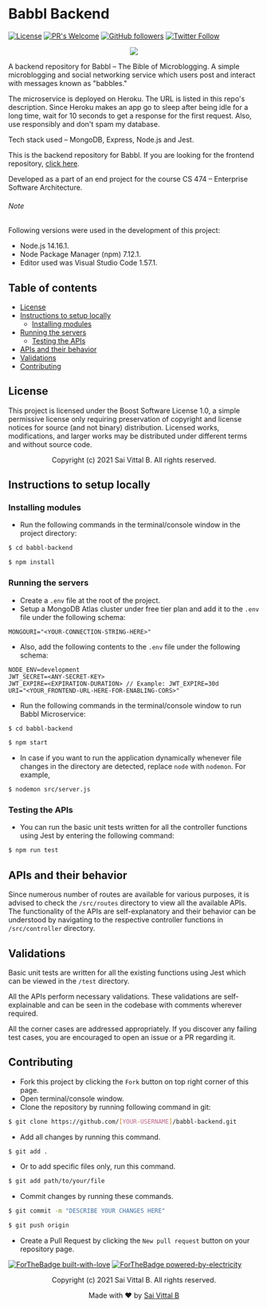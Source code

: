 # Babbl Backend

[![License](https://img.shields.io/badge/License-BSL-blue.svg)](https://opensource.org/licenses/BSL-1.0)
[![PR's Welcome](https://img.shields.io/badge/PRs-welcome-brightgreen.svg?style=flat)](http://makeapullrequest.com)
[![GitHub followers](https://img.shields.io/github/followers/saivittalb.svg?style=social&label=Follow)](https://github.com/saivittalb?tab=followers)
[![Twitter Follow](https://img.shields.io/twitter/follow/saivittalb.svg?style=social)](https://twitter.com/saivittalb)

<p align="center"><img src="https://user-images.githubusercontent.com/36305142/122650928-2f3dc480-d153-11eb-91dd-fa9b36da173a.png"></p>

A backend repository for Babbl – The Bible of Microblogging. A simple microblogging and social networking service which users post and interact with messages known as "babbles."

The microservice is deployed on Heroku. The URL is listed in this repo's description. Since Heroku makes an app go to sleep after being idle for a long time, wait for 10 seconds to get a response for the first request. Also, use responsibly and don't spam my database.

Tech stack used – MongoDB, Express, Node.js and Jest.

This is the backend repository for Babbl. If you are looking for the frontend repository, [click here](https://github.com/ShanmukhSreenivas/babbl-frontend).

Developed as a part of an end project for the course CS 474 – Enterprise Software Architecture.

###### Note

Following versions were used in the development of this project:

* Node.js 14.16.1.
* Node Package Manager (npm) 7.12.1.
* Editor used was Visual Studio Code 1.57.1.

## Table of contents

* [License](#license)
* [Instructions to setup locally](#instructions-to-setup-locally)
  * [Installing modules](#installing-modules)
* [Running the servers](#running-the-servers)
  * [Testing the APIs](#testing-the-apis)
* [APIs and their behavior](#apis-and-their-behavior)
* [Validations](#validations)
* [Contributing](#contributing)

## License

This project is licensed under the Boost Software License 1.0, a simple permissive license only requiring preservation of copyright and license notices for source (and not binary) distribution. Licensed works, modifications, and larger works may be distributed under different terms and without source code.

<p align="center"> Copyright (c) 2021 Sai Vittal B. All rights reserved.</p>

## Instructions to setup locally

### Installing modules

* Run the following commands in the terminal/console window in the project directory:

```bash
$ cd babbl-backend

$ npm install
```

### Running the servers

* Create a ```.env``` file at the root of the project.
* Setup a MongoDB Atlas cluster under free tier plan and add it to the ```.env``` file under the following schema:

```env
MONGOURI="<YOUR-CONNECTION-STRING-HERE>"
```

* Also, add the following contents to the ```.env``` file under the following schema:

```env
NODE_ENV=development
JWT_SECRET=<ANY-SECRET-KEY>
JWT_EXPIRE=<EXPIRATION-DURATION> // Example: JWT_EXPIRE=30d
URI="<YOUR_FRONTEND-URL-HERE-FOR-ENABLING-CORS>"
```

* Run the following commands in the terminal/console window to run Babbl Microservice:

```bash
$ cd babbl-backend

$ npm start
```

* In case if you want to run the application dynamically whenever file changes in the directory are detected, replace ```node``` with ```nodemon```. For example,

```bash
$ nodemon src/server.js
```

### Testing the APIs

* You can run the basic unit tests written for all the controller functions using Jest by entering the following command:

```bash
$ npm run test
```

## APIs and their behavior

Since numerous number of routes are available for various purposes, it is advised to check the ```/src/routes``` directory to view all the available APIs. The functionality of the APIs are self-explanatory and their behavior can be understood by navigating to the respective controller functions in ```/src/controller``` directory.

## Validations

Basic unit tests are written for all the existing functions using Jest which can be viewed in the ```/test``` directory.

All the APIs perform necessary validations. These validations are self-explainable and can be seen in the codebase with comments wherever required.

All the corner cases are addressed appropriately. If you discover any failing test cases, you are encouraged to open an issue or a PR regarding it.

## Contributing

* Fork this project by clicking the ```Fork``` button on top right corner of this page.
* Open terminal/console window.
* Clone the repository by running following command in git:

```bash
$ git clone https://github.com/[YOUR-USERNAME]/babbl-backend.git
```

* Add all changes by running this command.

```bash
$ git add .
```

* Or to add specific files only, run this command.

```bash
$ git add path/to/your/file
```

* Commit changes by running these commands.

```bash
$ git commit -m "DESCRIBE YOUR CHANGES HERE"

$ git push origin
```

* Create a Pull Request by clicking the ```New pull request``` button on your repository page.

[![ForTheBadge built-with-love](http://ForTheBadge.com/images/badges/built-with-love.svg)](https://GitHub.com/saivittalb/)
[![ForTheBadge powered-by-electricity](http://ForTheBadge.com/images/badges/powered-by-electricity.svg)](http://ForTheBadge.com)

<p align="center"> Copyright (c) 2021 Sai Vittal B. All rights reserved.</p>
<p align="center"> Made with ❤ by <a href="https://github.com/saivittalb">Sai Vittal B</a></p>
